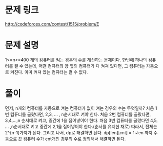 # 문제 링크 
http://codeforces.com/contest/1515/problem/E

# 문제 설명
1<=n<=400 개의 컴퓨터를 켜는 경우의 수를 계산하는 문제이다.
한번에 하나의 컴퓨터를 켤 수 있는데, 어떤 컴퓨터의 양 옆의 컴퓨터가 다 켜져 있다면, 그 컴퓨터는 자동으로 켜진다. 이미 켜져 있는 컴퓨터는 켤 수 없다.

# 풀이 
 먼저, n개의 컴퓨터를 자동으로 켜는 컴퓨터가 없이 켜는 경우의 수는 무엇일까?
처음 1번 컴퓨터를 골랐다면, 2,3, … , n순서대로 켜야 한다. 
처음 2번 컴퓨터를 골랐다면, 3,4,…,n 순서대로 켜고, 중간에 1을 집어넣어야 한다.
처음 3번 컴퓨터를 골랐다면 4,5, … ,n순서대로 켜고 중간에 2,1을 집어넣어야 한다.(순서를 유지한 채로) 
따라서, 전체는 2^{n-1}가지가 된다.
그리고 나서, dp로 해결하면 된다.
 dp[len][cnt] = 1~len 까지 수동으로 끈 컴퓨터 수가 cnt개인 경우의 수로 정의해서 해결하면 된다.

